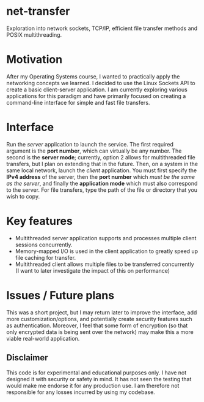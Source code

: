 # net-transfer
Exploration into network sockets, TCP/IP, efficient file transfer methods and POSIX multithreading.

# Motivation
After my Operating Systems course, I wanted to practically apply the networking concepts we learned. I decided to use the Linux Sockets API to create a basic client-server application. I am currently exploring various applications for this paradigm and have primarily focused on creating a command-line interface for simple and fast file transfers. 

# Interface
Run the *server* application to launch the service. The first required argument is the **port number**, which can virtually be any number. The second is the **server mode**; currently, option 2 allows for multithreaded file transfers, but I plan on extending that in the future. Then, on a system in the same local network, launch the *client* application. You must first specify the **IPv4 address** of the server, then the **port number** which *must be the same as the server*, and finally the **application mode** which must also correspond to the server. For file transfers, type the path of the file or directory that you wish to copy.

# Key features
- Multithreaded server application supports and processes multiple client sessions concurrently.
- Memory-mapped I/O is used in the client application to greatly speed up file caching for transfer.
- Multithreaded client allows multiple files to be transferred concurrently (I want to later investigate the impact of this on performance)

# Issues / Future plans
This was a short project, but I may return later to improve the interface, add more customization/options, and potentially create security features such as authentication. Moreover, I feel that some form of encryption (so that only encrypted data is being sent over the network) may make this a more viable real-world application.

## Disclaimer
This code is for experimental and educational purposes only. I have not designed it with security or safety in mind. It has not seen the testing that would make me endorse it for any production use. I am therefore not responsible for any losses incurred by using my codebase.

